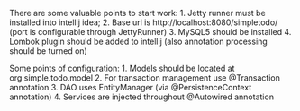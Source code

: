 There are some valuable points to start work:
    1. Jetty runner must be installed into intellij idea;
    2. Base url is http://localhost:8080/simpletodo/ (port is configurable through JettyRunner)
    3. MySQL5 should be installed
    4. Lombok plugin should be added to intellij (also annotation processing should be turned on)

Some points of configuration:
    1. Models should be located at org.simple.todo.model
    2. For transaction management use @Transaction annotation
    3. DAO uses EntityManager (via @PersistenceContext annotation)
    4. Services are injected throughout @Autowired annotation